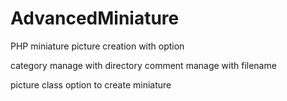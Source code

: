# AdvancedMiniature
PHP miniature picture creation with option

category manage with directory
comment manage with filename

picture class option to create miniature
